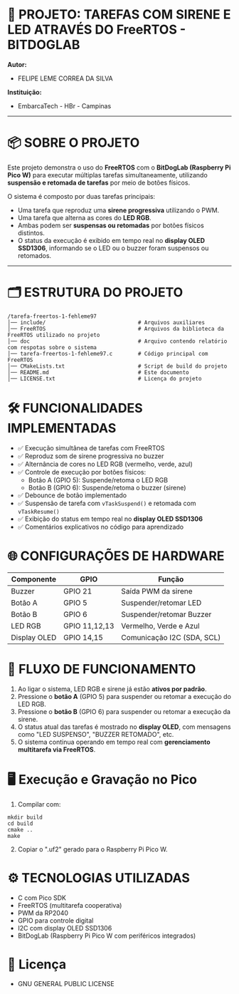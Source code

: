 # 🔔 PROJETO: TAREFAS COM SIRENE E LED ATRAVÉS DO FreeRTOS - BITDOGLAB

**Autor:**  
- FELIPE LEME CORREA DA SILVA

**Instituição:**  
- EmbarcaTech - HBr - Campinas

---

# 📦 SOBRE O PROJETO

Este projeto demonstra o uso do **FreeRTOS** com o **BitDogLab (Raspberry Pi Pico W)** para executar múltiplas tarefas simultaneamente, utilizando **suspensão e retomada de tarefas** por meio de botões físicos.

O sistema é composto por duas tarefas principais:

- Uma tarefa que reproduz uma **sirene progressiva** utilizando o PWM.
- Uma tarefa que alterna as cores do **LED RGB**.
- Ambas podem ser **suspensas ou retomadas** por botões físicos distintos.
- O status da execução é exibido em tempo real no **display OLED SSD1306**, informando se o LED ou o buzzer foram suspensos ou retomados.

---

# 🗂️ ESTRUTURA DO PROJETO

```
/tarefa-freertos-1-fehleme97
│── include/                             # Arquivos auxiliares
│── FreeRTOS                             # Arquivos da biblioteca da FreeRTOS utilizado no projeto
│── doc                                  # Arquivo contendo relatório com respotas sobre o sistema
│── tarefa-freertos-1-fehleme97.c        # Código principal com FreeRTOS
│── CMakeLists.txt                       # Script de build do projeto
│── README.md                            # Este documento
│── LICENSE.txt                          # Licença do projeto
```

# 🛠️ FUNCIONALIDADES IMPLEMENTADAS

- ✅ Execução simultânea de tarefas com FreeRTOS  
- ✅ Reproduz som de sirene progressiva no buzzer  
- ✅ Alternância de cores no LED RGB (vermelho, verde, azul)  
- ✅ Controle de execução por botões físicos:  
  - Botão A (GPIO 5): Suspende/retoma o LED RGB  
  - Botão B (GPIO 6): Suspende/retoma o buzzer (sirene)  
- ✅ Debounce de botão implementado  
- ✅ Suspensão de tarefa com `vTaskSuspend()` e retomada com `vTaskResume()`  
- ✅ Exibição do status em tempo real no **display OLED SSD1306**  
- ✅ Comentários explicativos no código para aprendizado  

# 🌐 CONFIGURAÇÕES DE HARDWARE

| Componente  | GPIO          | Função                        |
|-------------|---------------|-------------------------------|
| Buzzer      | GPIO 21       | Saída PWM da sirene          |
| Botão A     | GPIO 5        | Suspender/retomar LED        |
| Botão B     | GPIO 6        | Suspender/retomar Buzzer     |
| LED RGB     | GPIO 11,12,13 | Vermelho, Verde e Azul       |
| Display OLED| GPIO 14,15    | Comunicação I2C (SDA, SCL)   |

# 🔄 FLUXO DE FUNCIONAMENTO

1. Ao ligar o sistema, LED RGB e sirene já estão **ativos por padrão**.
2. Pressione o **botão A** (GPIO 5) para suspender ou retomar a execução do LED RGB.
3. Pressione o **botão B** (GPIO 6) para suspender ou retomar a execução da sirene.
4. O status atual das tarefas é mostrado no **display OLED**, com mensagens como "LED SUSPENSO", "BUZZER RETOMADO", etc.
5. O sistema continua operando em tempo real com **gerenciamento multitarefa via FreeRTOS**.

# 🖥️ Execução e Gravação no Pico

1. Compilar com:

```
mkdir build
cd build
cmake ..
make
``` 

2. Copiar o ".uf2" gerado para o Raspberry Pi Pico W.

# ⚙️ TECNOLOGIAS UTILIZADAS

- C com Pico SDK
- FreeRTOS (multitarefa cooperativa)
- PWM da RP2040
- GPIO para controle digital
- I2C com display OLED SSD1306
- BitDogLab (Raspberry Pi Pico W com periféricos integrados)

# 📜 Licença

- GNU GENERAL PUBLIC LICENSE
